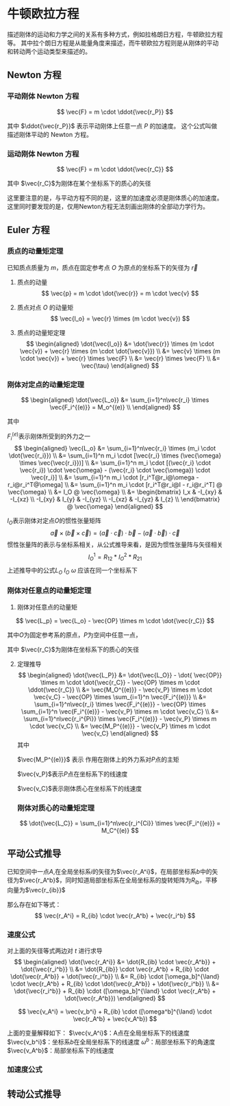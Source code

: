 # 牛顿欧拉方程

描述刚体的运动和力学之间的关系有多种方式，例如拉格朗日方程，牛顿欧拉方程等。
其中拉个朗日方程是从能量角度来描述，而牛顿欧拉方程则是从刚体的平动和转动两个运动类型来描述的。

## Newton 方程

### 平动刚体 Newton 方程
$$
\vec{F} = m \cdot \ddot{\vec{r_P}}
$$

其中 $\ddot{\vec{r_P}}$ 表示平动刚体上任意一点 $P$ 的加速度。
这个公式叫做描述刚体平动的 Newton 方程。

### 运动刚体 Newton 方程
$$
\vec{F} = m \cdot \ddot{\vec{r_C}}
$$

其中 $\vec{r_C}$为刚体在某个坐标系下的质心的矢径

这里要注意的是，与平动方程不同的是，这里的加速度必须是刚体质心的加速度。
这里同时要发现的是，仅用Newton方程无法刻画出刚体的全部动力学行为。

## Euler 方程
### 质点的动量矩定理

已知质点质量为 $m$，质点在固定参考点 $O$ 为原点的坐标系下的矢径为 $\vec{r}$

1. 质点的动量
$$
\vec{p} = m \cdot \dot{\vec{r}} = m \cdot \vec{v}
$$

2. 质点对点 $O$ 的动量矩
$$
\vec{l_o} = \vec{r} \times (m \cdot \vec{v})
$$

3. 质点的动量矩定理
$$
\begin{aligned}
\dot{\vec{l_o}} &= \dot{\vec{r}} \times (m \cdot \vec{v}) + \vec{r} \times (m \cdot \dot{\vec{v}}) \\
&= \vec{v} \times (m \cdot \vec{v}) + \vec{r} \times \vec{F} \\
&= \vec{r} \times \vec{F} \\
&= \vec{\tau}
\end{aligned}
$$

### 刚体对定点的动量矩定理

$$
\begin{aligned}
\dot{\vec{L_o}} &= \sum_{i=1}^n\vec{r_i} \times \vec{F_i^{(e)}} = M_o^{(e)} \\
\end{aligned}
$$

其中

$F_i^{(e)}$​​​表示刚体所受到的外力之一
$$
\begin{aligned}
\vec{L_o} &= \sum_{i=1}^n\vec{r_i} \times (m_i \cdot \dot{\vec{r_i}}) \\
&= \sum_{i=1}^n m_i \cdot [\vec{r_i} \times (\vec{\omega} \times \vec{\vec{r_i}})] \\
&= \sum_{i=1}^n m_i \cdot [(\vec{r_i} \cdot \vec{r_i}) \cdot \vec{\omega} - (\vec{r_i} \cdot \vec{\omega}) \cdot \vec{r_i}] \\
&= \sum_{i=1}^n m_i \cdot [r_i^T@r_i@\omega - r_i@r_i^T@\omega] \\
&= \sum_{i=1}^n m_i \cdot [r_i^T@r_i@I - r_i@r_i^T] @ \vec{\omega}  \\
&= I_O @ \vec{\omega} \\
&= 
\begin{bmatrix}
I_x & -I_{xy} & -I_{xz} \\
-I_{xy} & I_{y} & -I_{yz} \\
-I_{xz} & -I_{yz} & I_{z} \\
\end{bmatrix} @ \vec{\omega}
\end{aligned}
$$


$I_O$表示刚体对定点$O$的惯性张量矩阵
$$
\vec{a} \times (\vec{b} \times \vec{c}) = (\vec{a} \cdot \vec{c}) \cdot \vec{b} - (\vec{a} \cdot \vec{b}) \cdot \vec{c}
$$
惯性张量阵的表示与坐标系相关，从公式推导来看，是因为惯性张量阵与矢径相关
$$
I_O^1 = R_{12} * I_O^2 * R_{21}
$$
上述推导中的公式$L_O$ $I_O$  $\omega$ 应该在同一个坐标系下

### 刚体对任意点的动量矩定理

1. 刚体对任意点的动量矩

$$
\vec{L_p} = \vec{L_o} - \vec{OP} \times m \cdot \dot{\vec{r_C}}
$$

其中$O$为固定参考系的原点，$P$为空间中任意一点，

其中 $\vec{r_C}$​为刚体在坐标系下的质心的矢径

2. 定理推导
   $$
   \begin{aligned}
   \dot{\vec{L_P}} &= \dot{\vec{L_O}} - \dot{ \vec{OP}} \times m \cdot \dot{\vec{r_C}} - \vec{OP} \times m \cdot \ddot{\vec{r_C}} \\
   &= \vec{M_O^{(e)}} - \vec{v_P} \times m \cdot \vec{v_C} - \vec{OP} \times \sum_{i=1}^n \vec{F_i^{(e)}} \\
   &= \sum_{i=1}^n\vec{r_i} \times \vec{F_i^{(e)}} - \vec{OP} \times \sum_{i=1}^n \vec{F_i^{(e)}} - \vec{v_P} \times m \cdot \vec{v_C} \\
   &= \sum_{i=1}^n\vec{r_i^{Pi}} \times \vec{F_i^{(e)}} - \vec{v_P} \times m \cdot \vec{v_C} \\
   &= \vec{M_P^{(e)}} - \vec{v_P} \times m \cdot \vec{v_C}
   \end{aligned}
   $$
   其中

   $\vec{M_P^{(e)}}$ 表示 作用在刚体上的外力系对$P$点的主矩

   $\vec{v_P}$表示$P$点在坐标系下的线速度

   $\vec{v_C}$​表示刚体质心在坐标系下的线速度

   ### 刚体对质心的动量矩定理

   $$
   \dot{\vec{L_C}} = \sum_{i=1}^n\vec{r_i^{Ci}} \times \vec{F_i^{(e)}} = M_C^{(e)}
   $$

   



## 平动公式推导

已知空间中一点$A$,在全局坐标系$i$的矢径为$\vec{r_A^i}$，在局部坐标系$b$中的矢径为$\vec{r_A^b}$，同时知道局部坐标系在全局坐标系的旋转矩阵为$R_{ib}$，平移向量为$\vec{r_{ib}}$

那么存在如下等式：
$$
\vec{r_A^i} = R_{ib} \cdot \vec{r_A^b} + \vec{r_i^b}
$$

### 速度公式
对上面的矢径等式两边对 $t$ 进行求导
$$
\begin{aligned}
\dot{\vec{r_A^i}} &= \dot{R_{ib} \cdot \vec{r_A^b}} + \dot{\vec{r_i^b}} \\
&= \dot{R_{ib}} \cdot \vec{r_A^b} + R_{ib} \cdot \dot{\vec{r_A^b}} + \dot{\vec{r_i^b}} \\
&= R_{ib} \cdot [\omega_b]^{\land} \cdot \vec{r_A^b} + R_{ib} \cdot \dot{\vec{r_A^b}} + \dot{\vec{r_i^b}} \\
&= \dot{\vec{r_i^b}} + R_{ib} \cdot ([\omega_b]^{\land} \cdot \vec{r_A^b} + \dot{\vec{r_A^b}})
\end{aligned}
$$

$$
\vec{v_A^i} = \vec{v_b^i} +  R_{ib} \cdot ([\omega^b]^{\land} \cdot \vec{r_A^b} + \vec{v_A^b})
$$

上面的变量解释如下：
$\vec{v_A^i}$：A点在全局坐标系下的线速度
$\vec{v_b^i}$：坐标系$b$在全局坐标系下的线速度
$\omega^b$：局部坐标系下的角速度
$\vec{v_A^b}$：局部坐标系下的线速度


### 加速度公式



## 转动公式推导